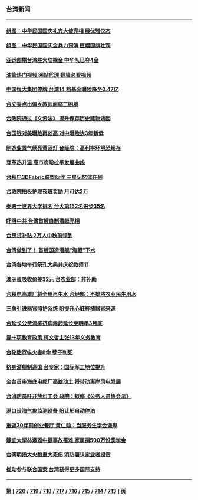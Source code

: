 ### 台湾新闻
---
#### [组图：中华民国国庆礼宾大使亮相 展优雅仪态](../../pages/ncid1349361/n14083405.md?09290445) 
#### [组图：中华民国国庆全兵力预演 巨幅国旗壮观](../../pages/ncid1349361/n14083404.md?09290445) 
#### [亚运围棋台湾胜大陆摘金 中华队已夺4金](../../pages/ncid1349361/n14083355.md?09290445) 
#### [油管热门视频 网站代理 翻墙必看视频](http://138.2.39.72:81/youtube.html?epic-marker?09290445)
#### [中国恒大集团停牌 台湾14 档基金曝险降至0.47亿](../../pages/ncid1349361/n14083395.md?09290445) 
#### [台立委点出偏乡教师面临三困境](../../pages/ncid1349361/n14083351.md?09290445) 
#### [台政院通过《文资法》 提升保存历史建物诱因](../../pages/ncid1349361/n14083347.md?09290445) 
#### [台国银对美曝险再创高 对中曝险达3年新低](../../pages/ncid1349361/n14083398.md?09290445) 
#### [制造业景气续亮黄蓝灯 台经院：高利率环境恐续存](../../pages/ncid1349361/n14083399.md?09290445) 
#### [登革热升温 高市府盼拉平发展曲线](../../pages/ncid1349361/n14083411.md?09290445) 
#### [台积电3DFabric联盟伙伴 三星记忆体在列](../../pages/ncid1349361/n14083412.md?09290445) 
#### [台政院拍板护理夜班奖励 月可达2万](../../pages/ncid1349361/n14083344.md?09290445) 
#### [泰晤士世界大学排名 台大第152名进步35名](../../pages/ncid1349361/n14083346.md?09290445) 
#### [吓阻中共 台湾首艘自制潜艇亮相](../../pages/ncid1349361/n14082977.md?09290445) 
#### [台房贷补贴 2万人中秋前领到](../../pages/ncid1349361/n14083353.md?09290445) 
#### [台湾做到了！ 首艘国造潜舰“海鲲”下水](../../pages/ncid1349361/n14083371.md?09290445) 
#### [台湾各地举行祭孔大典并庆祝教师节](../../pages/ncid1349361/n14083297.md?09290445) 
#### [澳洲蛋吸收价差32元 台农业部：非补助](../../pages/ncid1349361/n14083243.md?09290445) 
#### [台积电高雄厂将全用再生水 台经部：不排挤农业民生用水](../../pages/ncid1349361/n14083327.md?09290445) 
#### [三总引进器官照护系统 盼提升心脏移植器官来源](../../pages/ncid1349361/n14083328.md?09290445) 
#### [台延长公费流感抗病毒药延长至明年3月底](../../pages/ncid1349361/n14083257.md?09290445) 
#### [提十项教育政策 柯文哲主张13年义务教育](../../pages/ncid1349361/n14083321.md?09290445) 
#### [台轮胎行纵火害8命 孽子判死](../../pages/ncid1349361/n14083318.md?09290445) 
#### [挤身潜舰制造国 台专家：国际军工地位提升](../../pages/ncid1349361/n14083311.md?09290445) 
#### [全台首座海底电缆厂高雄动土 将带动离岸风电发展](../../pages/ncid1349361/n14083289.md?09290445) 
#### [台消防员吁开放组工会 政院：拟修《公务人员协会法》](../../pages/ncid1349361/n14083207.md?09290445) 
#### [港口设海气象监测设备 盼让船自动停泊](../../pages/ncid1349361/n14083178.md?09290445) 
#### [重返30年前创业餐厅 黄仁勋：当服务生学会谦卑](../../pages/ncid1349361/n14083168.md?09290445) 
#### [静宜大学林淑雅中捷事故罹难 家属捐500万设奖学金](../../pages/ncid1349361/n14083085.md?09290445) 
#### [台湾明扬大火酿重大死伤 消防署认定业者担责](../../pages/ncid1349361/n14082811.md?09290445) 
#### [推动参与联合国案 台湾获得更多国际支持](../../pages/ncid1349361/n14082488.md?09290445) 

---
#### 第 [ [720](./720.md?09290445) / [719](./719.md?09290445) / [718](./718.md?09290445) / [717](./717.md?09290445) / [716](./716.md?09290445) / [715](./715.md?09290445) / [714](./714.md?09290445) / [713](./713.md?09290445) ] 页
